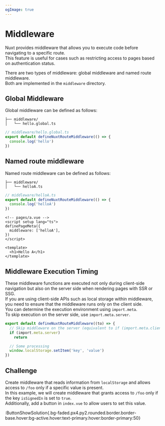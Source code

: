 ```yaml
---
ogImage: true
---
```


# Middleware

Nuxt provides middleware that allows you to execute code before navigating to a specific route.\
This feature is useful for cases such as restricting access to pages based on authentication status.

There are two types of middleware: global middleware and named route middleware.\
Both are implemented in the `middleware` directory.

## Global Middleware

Global middleware can be defined as follows:

```
├── middleware/
│   └── hello.global.ts
```

```ts
// middleware/hello.global.ts
export default defineNuxtRouteMiddleware(() => {
  console.log('hello')
})
```

## Named route middleware

Named route middleware can be defined as follows:

```
├── middleware/
│   └── helloA.ts
```

```ts
// middleware/helloA.ts
export default defineNuxtRouteMiddleware(() => {
  console.log('helloA')
})
```

```vue
<!-- pages/a.vue -->
<script setup lang="ts">
definePageMeta({
  middleware: ['helloA'],
})
</script>

<template>
  <h1>Hello A</h1>
</template>
```

## Middleware Execution Timing

These middleware functions are executed not only during client-side navigation but also on the server side when rendering pages with SSR or SSG.\
If you are using client-side APIs such as local storage within middleware, you need to ensure that the middleware runs only on the client side.\
You can determine the execution environment using `import.meta`.\
To skip execution on the server side, use `import.meta.server`.

```ts
export default defineNuxtRouteMiddleware((to) => {
  // Skip middleware on the server (equivalent to if (import.meta.client) { ... })
  if (import.meta.server)
    return

  // Some processing
  window.localStorage.setItem('key', 'value')
})
```

## Challenge

Create middleware that reads information from `localStorage` and allows access to `/foo` only if a specific value is present.\
In this example, we will create middleware that grants access to `/foo` only if the key `isSignedIn` is set to `true`.\
Additionally, add a button in `index.vue` to allow users to set this value.

:ButtonShowSolution{.bg-faded.px4.py2.rounded.border.border-base.hover:bg-active.hover:text-primary.hover:border-primary:50}

